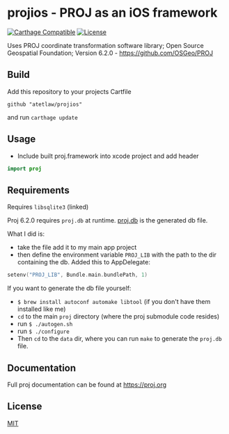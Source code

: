 
# projios - PROJ as an iOS framework

[![Carthage Compatible](https://img.shields.io/badge/Carthage-compatible-4BC51D.svg?style=flat)](https://github.com/Carthage/Carthage)
[![License](http://img.shields.io/:license-mit-blue.svg)](http://doge.mit-license.org)

Uses PROJ coordinate transformation software library; Open Source Geospatial Foundation; Version 6.2.0 - https://github.com/OSGeo/PROJ

## Build
Add this repository to your projects Cartfile
```
github "atetlaw/projios"
```
and run ```carthage update```

## Usage

* Include built proj.framework into xcode project and add header
```swift
import proj
```

## Requirements

Requires `libsqlite3` (linked)

Proj 6.2.0 requires `proj.db` at runtime. [proj.db](https://github.com/atetlaw/projios/blob/master/proj.db) is the generated db file.

What I did is:
* take the file add it to my main app project
* then define the environment variable `PROJ_LIB` with the path to the dir containing the db. Added this to AppDelegate: 

```swift
setenv("PROJ_LIB", Bundle.main.bundlePath, 1)
```

If you want to generate the db file yourself:

* `$ brew install autoconf automake libtool` (if you don't have them installed like me)
* `cd` to the main `proj` directory (where the proj submodule code resides)
* run `$ ./autogen.sh`
* run `$ ./configure`
* Then `cd` to the `data` dir,  where you can run `make` to generate the `proj.db` file.


## Documentation
Full proj documentation can be found at https://proj.org

## License
[MIT](https://github.com/OSGeo/PROJ/blob/master/COPYING)
